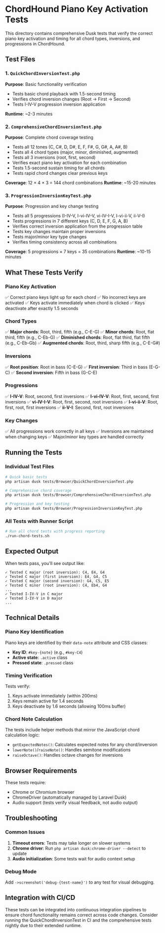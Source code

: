 # ChordHound Piano Key Activation Tests

This directory contains comprehensive Dusk tests that verify the correct piano key activation and timing for all chord types, inversions, and progressions in ChordHound.

## Test Files

### 1. `QuickChordInversionTest.php`
**Purpose**: Basic functionality verification
- Tests basic chord playback with 1.5-second timing
- Verifies chord inversion changes (Root → First → Second)
- Tests I-IV-V progression inversion application

**Runtime**: ~2-3 minutes

### 2. `ComprehensiveChordInversionTest.php`
**Purpose**: Complete chord coverage testing
- Tests all 12 tones (C, C#, D, D#, E, F, F#, G, G#, A, A#, B)
- Tests all 4 chord types (major, minor, diminished, augmented)
- Tests all 3 inversions (root, first, second) 
- Verifies exact piano key activation for each combination
- Tests 1.5-second sustain timing for all chords
- Tests rapid chord changes clear previous keys

**Coverage**: 12 × 4 × 3 = 144 chord combinations
**Runtime**: ~15-20 minutes

### 3. `ProgressionInversionKeyTest.php`
**Purpose**: Progression and key change testing
- Tests all 5 progressions (I-IV-V, I-vi-IV-V, vi-IV-I-V, I-vi-ii-V, ii-V-I)
- Tests progressions in 7 different keys (C, D, E, F, G, A, B)
- Verifies correct inversion application from the progression table
- Tests key changes maintain proper inversions
- Tests major/minor key type changes
- Verifies timing consistency across all combinations

**Coverage**: 5 progressions × 7 keys = 35 combinations
**Runtime**: ~10-15 minutes

## What These Tests Verify

### Piano Key Activation
✅ Correct piano keys light up for each chord
✅ No incorrect keys are activated
✅ Keys activate immediately when chord is clicked
✅ Keys deactivate after exactly 1.5 seconds

### Chord Types
✅ **Major chords**: Root, third, fifth (e.g., C-E-G)
✅ **Minor chords**: Root, flat third, fifth (e.g., C-Eb-G)
✅ **Diminished chords**: Root, flat third, flat fifth (e.g., C-Eb-Gb)
✅ **Augmented chords**: Root, third, sharp fifth (e.g., C-E-G#)

### Inversions
✅ **Root position**: Root in bass (C-E-G)
✅ **First inversion**: Third in bass (E-G-C)
✅ **Second inversion**: Fifth in bass (G-C-E)

### Progressions
✅ **I-IV-V**: Root, second, first inversions
✅ **I-vi-IV-V**: Root, first, second, first inversions
✅ **vi-IV-I-V**: Root, first, second, root inversions
✅ **I-vi-ii-V**: Root, first, root, first inversions
✅ **ii-V-I**: Second, first, root inversions

### Key Changes
✅ All progressions work correctly in all keys
✅ Inversions are maintained when changing keys
✅ Major/minor key types are handled correctly

## Running the Tests

### Individual Test Files
```bash
# Quick basic tests
php artisan dusk tests/Browser/QuickChordInversionTest.php

# Comprehensive chord coverage
php artisan dusk tests/Browser/ComprehensiveChordInversionTest.php

# Progression and key testing
php artisan dusk tests/Browser/ProgressionInversionKeyTest.php
```

### All Tests with Runner Script
```bash
# Run all chord tests with progress reporting
./run-chord-tests.sh
```

## Expected Output

When tests pass, you'll see output like:
```
✓ Tested C major (root inversion): C4, E4, G4
✓ Tested C major (first inversion): E4, G4, C5
✓ Tested C major (second inversion): G4, C5, E5
✓ Tested C minor (root inversion): C4, Eb4, G4
...
✓ Tested I-IV-V in C major
✓ Tested I-IV-V in D major
...
```

## Technical Details

### Piano Key Identification
Piano keys are identified by their `data-note` attribute and CSS classes:
- **Key ID**: `#key-{note}` (e.g., `#key-C4`)
- **Active state**: `.active` class
- **Pressed state**: `.pressed` class

### Timing Verification
Tests verify:
1. Keys activate immediately (within 200ms)
2. Keys remain active for 1.4 seconds
3. Keys deactivate by 1.6 seconds (allowing 100ms buffer)

### Chord Note Calculation
The tests include helper methods that mirror the JavaScript chord calculation logic:
- `getExpectedNotes()`: Calculates expected notes for any chord/inversion
- `lowerNote()`/`raiseNote()`: Handles semitone modifications
- `raiseOctave()`: Handles octave changes for inversions

## Browser Requirements

These tests require:
- Chrome or Chromium browser
- ChromeDriver (automatically managed by Laravel Dusk)
- Audio support (tests verify visual feedback, not audio output)

## Troubleshooting

### Common Issues
1. **Timeout errors**: Tests may take longer on slower systems
2. **Chrome driver**: Run `php artisan dusk:chrome-driver --detect` to update
3. **Audio initialization**: Some tests wait for audio context setup

### Debug Mode
Add `->screenshot('debug-{test-name}')` to any test for visual debugging.

## Integration with CI/CD

These tests can be integrated into continuous integration pipelines to ensure chord functionality remains correct across code changes. Consider running the QuickChordInversionTest in CI and the comprehensive tests nightly due to their extended runtime.